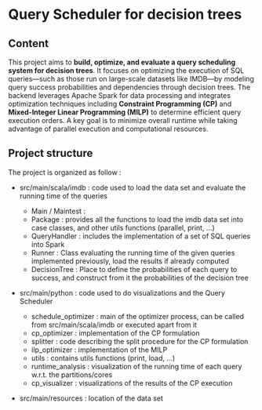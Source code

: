 # Query Scheduler for decision trees

## Content
This project aims to **build, optimize, and evaluate a query scheduling system for decision trees**. It focuses on optimizing the execution of SQL queries—such as those run on large-scale datasets like IMDB—by modeling query success probabilities and dependencies through decision trees. The backend leverages Apache Spark for data processing and integrates optimization techniques including **Constraint Programming (CP)** and **Mixed-Integer Linear Programming (MILP)** to determine efficient query execution orders. A key goal is to minimize overall runtime while taking advantage of parallel execution and computational resources.
## Project structure
The project is organized as follow :
- src/main/scala/imdb : code used to load the data set and evaluate the running time of the queries
  - Main / Maintest :
  - Package : provides all the functions to load the imdb data set into case classes, and other utils functions (parallel, print, ...) 
  - QueryHandler : includes the implementation of a set of SQL queries into Spark
  - Runner : Class evaluating the running time of the given queries implemented previously, load the results if already computed
  - DecisionTree : Place to define the probabilities of each query to success, and construct from it the probabilities of the decision tree
  
- src/main/python : code used to do visualizations and the Query Scheduler  
  - schedule_optimizer : main of the optimizer process, can be called from src/main/scala/imdb or executed apart from it
  - cp_optimizer : implementation of the CP formulation 
  - splitter : code describing the split procedure for the CP formulation
  - ilp_optimizer : implementation of the MILP
  - utils : contains utils functions (print, load, ...)
  - runtime_analysis : visualization of the running time of each query w.r.t. the partitions/cores
  - cp_visualizer : visualizations of the results of the CP execution
  
- src/main/resources : location of the data set
